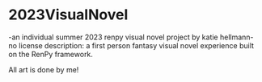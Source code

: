 # 2023VisualNovel

-an individual summer 2023 renpy visual novel project by katie hellmann-
no license
description:
a first person fantasy visual novel experience built on the RenPy framework.

All art is done by me!

